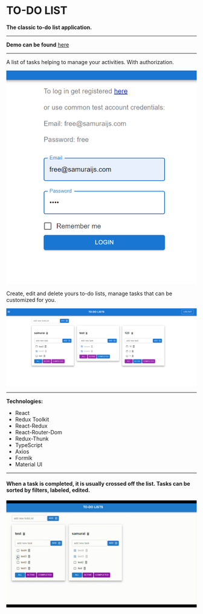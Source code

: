 # TO-DO LIST
**The classic to-do list application.**
___
**Demo can be found** [here](https://veluat.github.io/task-manager)
___
A list of tasks helping to manage your activities. With authorization.

![alt to-do list](./src/common/assets/to-do-2.png)

Create, edit and delete yours to-do lists, manage tasks that can be customized for you.

![alt to-do list](./src/common/assets/to-do-1.png)
___
**Technologies:**
- React
- Redux Toolkit
- React-Redux
- React-Router-Dom
- Redux-Thunk
- TypeScript
- Axios
- Formik
- Material UI
___
#### When a task is completed, it is usually crossed off the list. Tasks can be sorted by filters, labeled, edited.
![alt to-do list](./src/common/assets/to-do.gif)